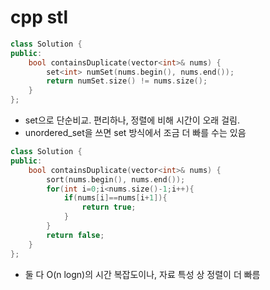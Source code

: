 

# cpp stl
```cpp
class Solution {
public:
    bool containsDuplicate(vector<int>& nums) {
        set<int> numSet(nums.begin(), nums.end());
        return numSet.size() != nums.size();
    }
};
```

- set으로 단순비교. 편리하나, 정렬에 비해 시간이 오래 걸림.
- unordered_set을 쓰면 set 방식에서 조금 더 빠를 수는 있음

```cpp
class Solution {
public:
    bool containsDuplicate(vector<int>& nums) {
        sort(nums.begin(), nums.end());
        for(int i=0;i<nums.size()-1;i++){
            if(nums[i]==nums[i+1]){
                return true;
            }
        }
        return false;
    }
};
```

- 둘 다 O(n logn)의 시간 복잡도이나, 자료 특성 상 정렬이 더 빠름